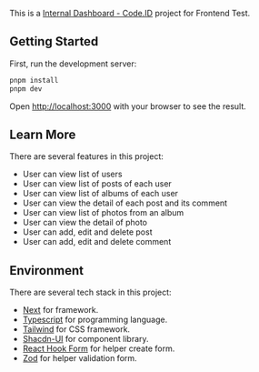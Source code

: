 This is a [Internal Dashboard - Code.ID](https://todos-inti-corpora.vercel.app/) project for Frontend Test.

## Getting Started

First, run the development server:

```bash
pnpm install
pnpm dev
```

Open [http://localhost:3000](http://localhost:3000) with your browser to see the result.

## Learn More

There are several features in this project:

- User can view list of users
- User can view list of posts of each user
- User can view list of albums of each user
- User can view the detail of each post and its comment
- User can view list of photos from an album
- User can view the detail of photo
- User can add, edit and delete post
- User can add, edit and delete comment

## Environment

There are several tech stack in this project:

- [Next](https://nextjs.org/) for framework.
- [Typescript](https://www.typescriptlang.org/) for programming language.
- [Tailwind](https://tailwindcss.com/) for CSS framework.
- [Shacdn-UI](https://ui.shadcn.com/) for component library.
- [React Hook Form](https://react-hook-form.com/) for helper create form.
- [Zod](https://zod.dev/) for helper validation form.

